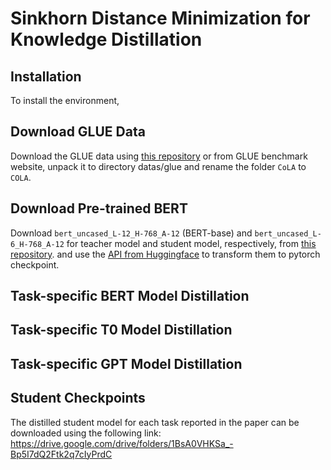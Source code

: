 # Sinkhorn Distance Minimization for Knowledge Distillation
## Installation
To install the environment,

## Download GLUE Data
Download the GLUE data using [this repository](https://github.com/nyu-mll/GLUE-baselines) or from GLUE benchmark website, unpack it to directory datas/glue and rename the folder `CoLA` to `COLA`.

## Download Pre-trained BERT
Download `bert_uncased_L-12_H-768_A-12` (BERT-base) and `bert_uncased_L-6_H-768_A-12` for teacher model and student model, respectively, from [this repository](https://github.com/google-research/bert). and use the [API from Huggingface](https://github.com/huggingface/transformers/blob/main/src/transformers/models/bert/convert_bert_original_tf_checkpoint_to_pytorch.py) to transform them to pytorch checkpoint.

## Task-specific BERT Model Distillation

## Task-specific T0 Model Distillation

## Task-specific GPT Model Distillation

## Student Checkpoints
The distilled student model for each task reported in the paper can be downloaded using the following link:
https://drive.google.com/drive/folders/1BsA0VHKSa_-Bp5I7dQ2Ftk2q7cIyPrdC
